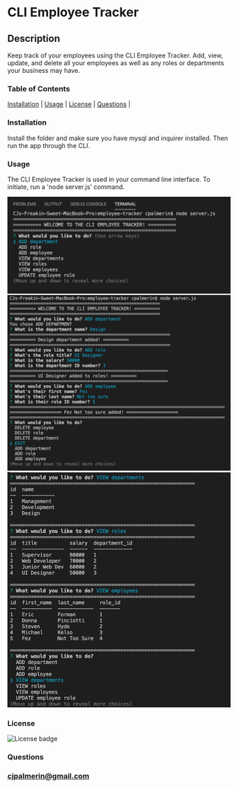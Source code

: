 # CLI Employee Tracker

## Description

Keep track of your employees using the CLI Employee Tracker. Add, view, update, and delete all your employees as well as any roles or departments your business may have.


### Table of Contents

[Installation](#installation) | 
[Usage](#usage) | 
[License](#license) | 
[Questions](#questions) | 


### Installation

Install the folder and make sure you have mysql and inquirer installed. Then run the app through the CLI.

### Usage

The CLI Employee Tracker is used in your command line interface. To initiate, run a 'node server.js' command.

![demo image](./demo/demo1.png)
![demo image](./demo/demo2.png)
![demo image](./demo/demo3.png)

### License

![License badge](https://img.shields.io/badge/license-ISC-blue)


### Questions

### cjpalmerin@gmail.com


